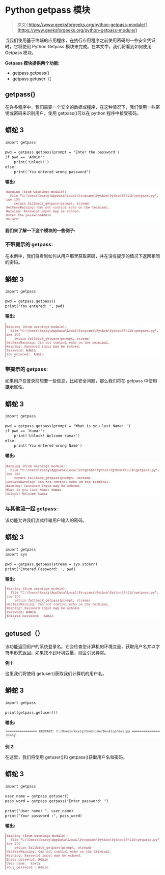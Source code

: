 # Python getpass 模块

> 原文:[https://www.geeksforgeeks.org/python-getpass-module/](https://www.geeksforgeeks.org/python-getpass-module/)

当我们使用基于终端的应用程序，在执行应用程序之前使用密码的一些安全凭证时，它将使用 Python Getpass 模块来完成。在本文中，我们将看到如何使用 Getpass 模块。

**Getpass 模块提供两个功能:**

*   getpass.getpass()
*   getpass.getuser（）

## getpass()

在许多程序中，我们需要一个安全的数据或程序，在这种情况下，我们使用一些密钥或密码来识别用户。使用 getpass()可以在 python 程序中接受密码。

## 蟒蛇 3

```
import getpass

pwd = getpass.getpass(prompt = 'Enter the password')
if pwd == 'Admin':
    print('Unlock!')
else:
    print('You entered wrong password')
```

**输出:**

![](img/be43ed4df7784bf4f0ee721943ab8839.png)

**我们来了解一下这个模块的一些例子:**

### 不带提示的 getpass:

在本例中，我们将看到如何从用户那里获取密码，并在没有提示的情况下返回相同的密码。

## 蟒蛇 3

```
import getpass

pwd = getpass.getpass()
print("You entered: ", pwd)
```

**输出:**

![](img/37708564d064e526a943bdb3b2d171a3.png)

### 带提示的 getpass:

如果用户在登录前想要一些信息，比如安全问题，那么我们将在 getpass 中使用**提示**属性。

## 蟒蛇 3

```
import getpass

pwd = getpass.getpass(prompt = 'What is you last Name: ')
if pwd == 'Kumar':
    print('Unlock! Welcome kumar')
else:
    print('You entered wrong Name')
```

**输出:**

![](img/91b88f83b1547594d757b7839b44d0b3.png)

### 与其他流一起 getpass:

该功能允许我们流式传输用户输入的密码。

## 蟒蛇 3

```
import getpass
import sys

pwd = getpass.getpass(stream = sys.stderr)
print('Entered Password: ', pwd)
```

**输出:**

![](img/d8e82a513e7f08295a92768772b62138.png)

## getused（）

该功能返回用户的系统登录名。它会检查您计算机的环境变量，获取用户名并以字符串形式返回，如果找不到环境变量，则会引发异常。

**例 1:**

这里我们将使用 getuser()获取我们计算机的用户名。

## 蟒蛇 3

```
import getpass

print(getpass.getuser())
```

**输出:**

![](img/b40e5ac600488aeab973e2bb97642d73.png)

**例 2:**

在这里，我们将使用 getuser()和 getpass()获取用户名和密码。

## 蟒蛇 3

```
import getpass

user_name = getpass.getuser()
pass_word = getpass.getpass("Enter password: ")

print("User name: ", user_name)
print("Your password :", pass_word)
```

**输出:**

![](img/feb18212fc6ada3d2d2db60baed0c8ce.png)